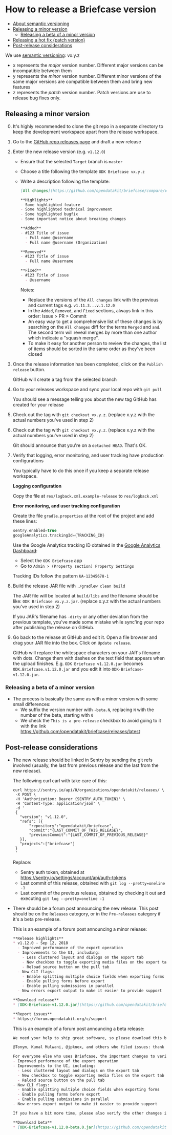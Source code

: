# How to release a Briefcase version

* [About semantic versioning](#about-semantic-versioning)
* [Releasing a minor version](#releasing-a-minor-version)
   * [Releasing a beta of a minor version](#releasing-a-beta-of-a-minor-version)
* [Releasing a hot fix (patch version)](#releasing-a-hot-fix-patch-version)
* [Post-release considerations](#post-release-considerations)


We use [semantic versioning](https://semver.org/): vx.y.z
  - x represents the *major* version number. Different major versions can be incompatible between them
  - y represents the *minor* version number. Different minor versions of the same major versions are compatible between them and bring new features
  - z represents the *patch* version number. Patch versions are use to release bug fixes only.

## Releasing a minor version

0. It's highly recommended to clone the git repo in a separate directory to keep the development workspace apart from the release workspace.

1. Go to the [GitHub repo releases page](https://github.com/opendatakit/briefcase/releases) and draft a new release

2. Enter the new release version (e.g. `v1.12.0`)

    - Ensure that the selected `Target` branch is `master`
    - Choose a title following the template `ODK Briefcase vx.y.z`
    - Write a description following the template:
    
      ```markdown
      [All changes](https://github.com/opendatakit/briefcase/compare/v1...v2)
      
      **Highlights**
      - Some highlighted feature
      - Some highlighted technical improvement
      - Some highlighted bugfix
      - Some important notice about breaking changes
      
      **Added**
      - #123 Title of issue
        - Full name @username
        - Full name @username (Organization)
      
      **Removed**
      - #123 Title of issue
        - Full name @username
      
      **Fixed**
      - #123 Title of issue
        - @username
      ```
      
      Notes:
      - Replace the versions of the `All changes` link with the previous and current tags e.g. `v1.11.3...v.1.12.0`
      - In the `Added`, `Removed`, and `Fixed` sections, always link in this order: Issue > PR > Commit
      - An easy way to get a comprehensive list of these changes is by searching on the `All changes` diff for the terms `Merged` and ` and `. The second term will reveal merges by more than one author which indicate a "squash merge".
      - To make it easy for another person to review the changes, the list of items should be sorted in the same order as they've been closed
    
3. Once the release information has been completed, click on the `Publish release` button.

    GitHub will create a tag from the selected branch
  
4. Go to your releases workspace and sync your local repo with `git pull`

    You should see a message telling you about the new tag GitHub has created for your release

5. Check out the tag with `git checkout vx.y.z`. (replace x.y.z with the actual numbers you've used in step 2)
5. Check out the tag with `git checkout vx.y.z`. (replace x.y.z with the actual numbers you've used in step 2)

    Git should announce that you're on a `detached HEAD`. That's OK.
    
6. Verify that logging, error monitoring, and user tracking have production configurations

   You typically have to do this once if you keep a separate release workspace.

   **Logging configuration**
   
   Copy the file at `res/logback.xml.example-release` to `res/logback.xml`
   
   **Error monitoring, and user tracking configuration**
   
   Create the file `gradle.properties` at the root of the project and add these lines:
   
   ```groovy
   sentry.enabled=true
   googleAnalytics.trackingId={TRACKING_ID}  

   ```
   
   Use the Google Analytics tracking ID obtained in the [Google Analytics Dashboard](https://analytics.google.com):
   
   - Select the `ODK Briefcase` app
   - Go to `Admin > (Property section) Property Settings`
   
   Tracking IDs follow the pattern `UA-12345678-1`
     
  
7. Build the release JAR file with `./gradlew clean build`

    The JAR file will be located at `build/libs` and the filename should be like: `ODK Briefcase vx.y.z.jar`. (replace x.y.z with the actual numbers you've used in step 2)
  
    If you JAR's filename has `-dirty` or any other deviation from the previous template, you've made some mistake while sync'ing your repo after publishing the release on GitHub.
  
8. Go back to the release at GitHub and edit it. Open a file browser and drag your JAR file into the box. Click on `Update release`.

    GitHub will replace the whitespace characters on your JAR's filename with dots. Change them with dashes on the text field that appears when the upload finishes. E.g. `ODK Briefcase v1.12.0.jar` becomes `ODK.Briefcase.v1.12.0.jar` and you edit it into `ODK-Briefcase-v1.12.0.jar`.

### Releasing a beta of a minor version

- The process is basically the same as with a minor version with some small differences:
  - We suffix the version number with `-beta.N`, replacing `N` with the number of the beta, starting with `0`
  - We check the `This is a pre-release` checkbox to avoid going to it with the link https://github.com/opendatakit/briefcase/releases/latest
  
## Post-release considerations

- The new release should be linked in Sentry by sending the git refs involved (usually, the last from previous release and the last from the new release).

  The following curl carl with take care of this:
  
  ```shell
  curl https://sentry.io/api/0/organizations/opendatakit/releases/ \
   -X POST \
   -H 'Authorization: Bearer {SENTRY_AUTH_TOKEN}' \
   -H 'Content-Type: application/json' \
   -d '
   {
     "version": "v1.12.0",
     "refs": [{
         "repository":"opendatakit/briefcase",
         "commit":"{LAST_COMMIT_OF_THIS_RELEASE}",
         "previousCommit":"{LAST_COMMIT_OF_PREVIOUS_RELEASE}"
     }],
     "projects":["briefcase"]
   }
   '
  ```
  
  Replace:
  
  - Sentry auth token, obtained at https://sentry.io/settings/account/api/auth-tokens
  - Last commit of this release, obtained with `git log --pretty=oneline -1`
  - Last commit of the previous release, obtained by checking it out and executing `git log --pretty=oneline -1` 

- There should be a forum post announcing the new release. This post should be on the `Releases` category, or in the `Pre-releases` category if it's a beta pre-release.

  This is an example of a forum post announcing a minor release:
  
  ```markdown
  **Release highlights**
  * v1.12.0 - Sep 12, 2018
    - Improved performance of the export operation
    - Improvements to the UI, including:
      - Less cluttered layout and dialogs on the export tab
      - New checkbox to toggle exporting media files on the export tab
      - Reload source button on the pull tab
    - New CLI flags:
      - Enable splitting multiple choice fields when exporting forms
      - Enable pulling forms before export
      - Enable pulling submissions in parallel
    - New errors export output to make it easier to provide support
  
  **Download release**
  * [ODK-Briefcase-v1.12.0.jar](https://github.com/opendatakit/briefcase/releases/download/v1.12.0/ODK-Briefcase-v1.12.0.jar)
  
  **Report issues**
  * https://forum.opendatakit.org/c/support
  ```

  This is an example of a forum post announcing a beta release:

  ```markdown
  We need your help to ship great software, so please download this beta, try it, and report the issues you find. The release will be delayed until all reported issues with the beta are fixed.
  
  @Tonym, Kunal Mulwani, @jpknox, and others who filed issues: thank you for your contributions! Please confirm that the beta fixes those issues. If not, please report it below.
  
  For everyone else who uses Briefcase, the important changes to verify are:
  - Improved performance of the export operation
  - Improvements to the UI, including:
    - Less cluttered layout and dialogs on the export tab
    - New checkbox to toggle exporting media files on the export tab
    - Reload source button on the pull tab
  - New CLI flags:
    - Enable splitting multiple choice fields when exporting forms
    - Enable pulling forms before export
    - Enable pulling submissions in parallel
  - New errors export output to make it easier to provide support
  
  If you have a bit more time, please also verify the other changes in the [release notes](https://github.com/opendatakit/briefcase/releases/tag/v1.12.0-beta.0). Again, this beta will be released on Wednesday unless you report issues below.
  
  **Download beta**
  * [ODK-Briefcase-v1.12.0-beta.0.jar](https://github.com/opendatakit/briefcase/releases/download/v1.12.0-beta.0/ODK-Briefcase-v1.12.0-beta.0.jar)
  ```
